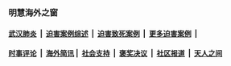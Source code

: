 
### 明慧海外之窗

####  [武汉肺炎](indexes/365.md?t=04201501) &nbsp;|&nbsp;  [迫害案例综述](indexes/328.md?t=04201501) &nbsp;|&nbsp; [迫害致死案例](indexes/277.md?t=04201501)  &nbsp;|&nbsp; [更多迫害案例](indexes/81.md?t=04201501)  &nbsp;|&nbsp; 
####  [时事评论](indexes/19.md?t=04201501) &nbsp;|&nbsp; [海外简讯](indexes/245.md?t=04201501)&nbsp;|&nbsp;  [社会支持](indexes/140.md?t=04201501) &nbsp;|&nbsp; [褒奖决议](indexes/282.md?t=04201501) &nbsp;|&nbsp; [社区报道](indexes/91.md?t=04201501)  &nbsp;|&nbsp; [天人之间](indexes/78.md?t=04201501) 


